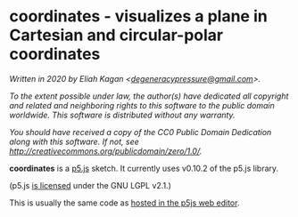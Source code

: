 # coordinates - visualizes a plane in Cartesian and circular-polar coordinates

*Written in 2020 by Eliah Kagan \<degeneracypressure@gmail.com\>.*

*To the extent possible under law, the author(s) have dedicated all copyright
and related and neighboring rights to this software to the public domain
worldwide. This software is distributed without any warranty.*

*You should have received a copy of the CC0 Public Domain Dedication along with
this software. If not, see
<http://creativecommons.org/publicdomain/zero/1.0/>.*

**coordinates** is a [p5.js](https://p5js.org/) sketch. It currently uses v0.10.2
of the p5.js library.

(p5.js [is
licensed](https://github.com/processing/p5.js/blob/master/license.txt) under
the GNU LGPL v2.1.)

This is usually the same code as [hosted in the p5js web
editor](https://editor.p5js.org/Eliah/sketches/MAJ8qCEc).
